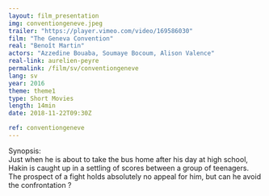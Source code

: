```yaml
---
layout: film_presentation
img: conventiongeneve.jpeg
trailer: "https://player.vimeo.com/video/169586030"
film: "The Geneva Convention"
real: "Benoît Martin"
actors: "Azzedine Bouaba, Soumaye Bocoum, Alison Valence"
real-link: aurelien-peyre
permalink: /film/sv/conventiongeneve
lang: sv
year: 2016
theme: theme1
type: Short Movies
length: 14min
date: 2018-11-22T09:30Z

ref: conventiongeneve
---
```



<span class="name"> Synopsis:</span> <br/>
<span class="resumefilm">  Just when he is about to take the bus home after his day at high school, Hakin is caught up in a settling of scores between a group of teenagers. The prospect of a fight holds absolutely no appeal for him, but can he avoid the confrontation ?</span>

